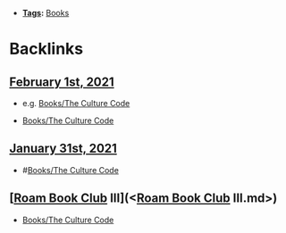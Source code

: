- **[Tags](<../Tags.md>):** [Books](<../Books.md>)

# Backlinks
## [February 1st, 2021](<February 1st, 2021.md>)
- e.g. [Books/The Culture Code](<../Books/The Culture Code.md>)

- [Books/The Culture Code](<../Books/The Culture Code.md>)

## [January 31st, 2021](<January 31st, 2021.md>)
- #[Books/The Culture Code](<../Books/The Culture Code.md>)

## [[Roam Book Club](<../[Roam Book Club.md>) III](<[Roam Book Club](<../Roam Book Club.md>) III.md>)
- [Books/The Culture Code](<../Books/The Culture Code.md>)

